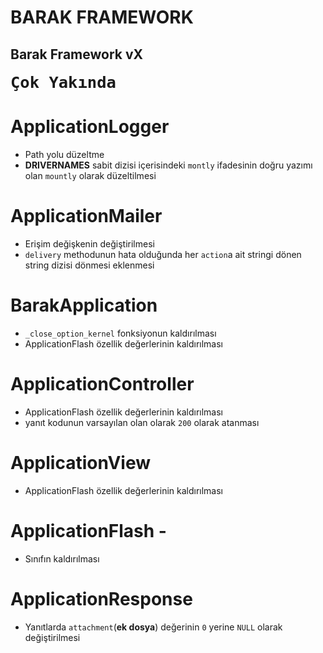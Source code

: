 # BARAK FRAMEWORK

## Barak Framework vX

<b style="font-size:30px;"> `Çok Yakında`</b>


# ApplicationLogger
- Path yolu düzeltme
- **DRIVERNAMES** sabit dizisi içerisindeki `montly` ifadesinin doğru yazımı olan `mountly` olarak düzeltilmesi
# ApplicationMailer
- Erişim değişkenin değiştirilmesi
- `delivery` methodunun hata olduğunda her `action`a ait stringi dönen string dizisi dönmesi eklenmesi
# BarakApplication
- `_close_option_kernel` fonksiyonun kaldırılması
- ApplicationFlash özellik değerlerinin kaldırılması
# ApplicationController
- ApplicationFlash özellik değerlerinin kaldırılması
- yanıt kodunun varsayılan olan olarak `200` olarak atanması
# ApplicationView
- ApplicationFlash özellik değerlerinin kaldırılması
# ApplicationFlash -
- Sınıfın kaldırılması
# ApplicationResponse
- Yanıtlarda `attachment`(**ek dosya**) değerinin `0` yerine `NULL` olarak değiştirilmesi

